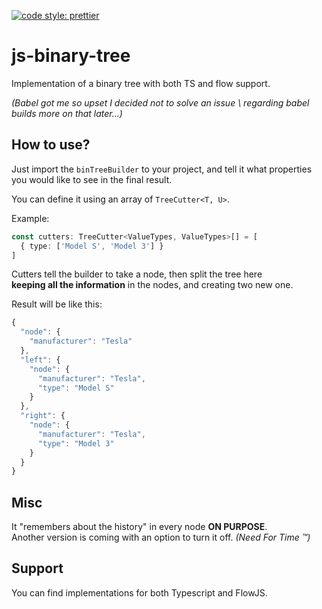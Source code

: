 [![code style: prettier](https://img.shields.io/badge/code_style-prettier-ff69b4.svg?style=flat-square)](https://github.com/prettier/prettier)

# js-binary-tree

Implementation of a binary tree with both TS and flow support.

_(Babel got me so upset I decided not to solve an issue \ 
regarding babel builds more on that later...)_

## How to use?
Just import the `binTreeBuilder` to your project, and tell it what properties \
you would like to see in the final result.

You can define it using an array of `TreeCutter<T, U>`.

Example:
```typescript
const cutters: TreeCutter<ValueTypes, ValueTypes>[] = [
  { type: ['Model S', 'Model 3'] } 
]
```

Cutters tell the builder to take a node, then split the tree here \
**keeping all the information** in the nodes, and creating two new one.

Result will be like this:
```typescript
{
  "node": {
    "manufacturer": "Tesla"
  },
  "left": {
    "node": {
      "manufacturer": "Tesla",
      "type": "Model S"
    }
  },
  "right": {
    "node": {
      "manufacturer": "Tesla",
      "type": "Model 3"
    }
  }
}
```

## Misc
It "remembers about the history" in every node **ON PURPOSE**. \
Another version is coming with an option to turn it off. _(Need For Time ™)_

## Support
You can find implementations for both Typescript and FlowJS.

